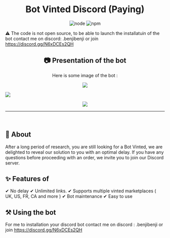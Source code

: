 <h1 align="center">Bot Vinted Discord (Paying) </h1>

<p align="center">
  <img alt="node" src="https://img.shields.io/node/v/discord.js?style=for-the-badge">
  <img alt="npm" src="https://img.shields.io/npm/v/discord.js?label=Discord.js&style=for-the-badge">
</p>

:warning: The code is not open source, to be able to launch the installatuin of the bot contact me on discord: .benjibenji or join https://discord.gg/N6xDCEs2QH

<h2 align="center">📷 Presentation of the bot</h2>
<p align="center">Here is some image of the bot :</p>
<p align="center">
  <img align="center" src="https://cdn.discordapp.com/attachments/1143867667258806402/1152698159852687381/FINAL_GOOD.png"></img>
</p>
<img align="center" src="https://media.discordapp.net/attachments/1143867667258806402/1143891090726989864/Capture_decran_2023-08-23_a_14.53.40.png?width=3744&height=2168"></img>
</p>
<p align="center">
 <img src="https://media.discordapp.net/attachments/1144237851194703892/1144697970713960478/image.png?width=1562&height=1920"></img>
 </p>
<hr>


<br>



## :dart: About

After a long period of research, you are still looking for a Bot Vinted, we are delighted to reveal our solution to you with an optimal delay. If you have any questions before proceeding with an order, we invite you to join our Discord server.

## :sparkles: Features of

✔ No delay 
✔ Unlimited links. 
✔ Supports multiple vinted marketplaces ( UK, US, FR, CA and more )
✔ Bot maintenance
✔ Easy to use

## :hammer_and_pick: Using the bot

For me to installation your discord bot contact me on discord : .benjibenji or join https://discord.gg/N6xDCEs2QH
